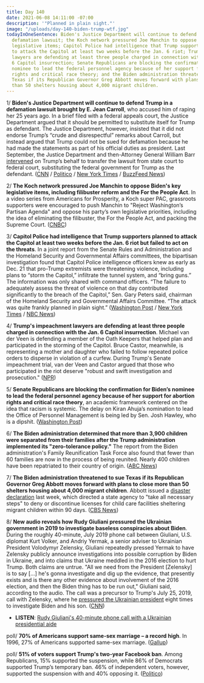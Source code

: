 ```yaml
---
title: Day 140
date: 2021-06-08 14:11:00 -07:00
description: '"Planned in plain sight."'
image: "/uploads/day-140-biden-trump-wtf.jpg"
todayInOneSentence: Biden's Justice Department will continue to defend Trump in a
  defamation lawsuit; the Koch network pressured Joe Manchin to oppose Biden's key
  legislative items; Capitol Police had intelligence that Trump supporters planned
  to attack the Capitol at least two weeks before the Jan. 6 riot; Trump's impeachment
  lawyers are defending at least three people charged in connection with the Jan.
  6 Capitol insurrection; Senate Republicans are blocking the confirmation for Biden’s
  nominee to lead the federal personnel agency because of her support for abortion
  rights and critical race theory; and the Biden administration threatened to sue
  Texas if its Republican Governor Greg Abbott moves forward with plans to close more
  than 50 shelters housing about 4,000 migrant children.
---
```


1/ **Biden's Justice Department will continue to defend Trump in a defamation lawsuit brought by E. Jean Carroll**, who accused him of raping her 25 years ago. In a brief filed with a federal appeals court, the Justice Department argued that it should be permitted to substitute itself for Trump as defendant. The Justice Department, however, insisted that it did not endorse Trump’s “crude and disrespectful” remarks about Carroll, but instead argued that Trump could not be sued for defamation because he had made the statements as part of his official duties as president. Last September, the Justice Department and then-Attorney General William Barr [intervened](https://whatthefuckjusthappenedtoday.com/2020/09/09/day-1329/#6-the-justice-department-will-repres) on Trump’s behalf to transfer the lawsuit from state court to federal court, substituting the federal government for Trump as the defendant. ([CNN](https://www.cnn.com/2021/06/07/politics/e-jean-carroll-trump-lawsuit-justice-department/index.html) / [Politico](https://www.politico.com/news/2021/06/07/biden-justice-department-defends-trump-in-suit-over-rape-denial-492088) / [New York Times](https://www.nytimes.com/2021/06/07/nyregion/trump-jean-carroll-lawsuit.html) / [BuzzFeed News](https://www.buzzfeednews.com/article/zoetillman/biden-justice-department-defends-trump-rape-defamation))

2/ **The Koch network pressured Joe Manchin to oppose Biden's key legislative items, including filibuster reform and the For the People Act**. In a video series from Americans for Prosperity, a Koch super PAC, grassroots supporters were encouraged to push Manchin to "Reject Washington’s Partisan Agenda" and oppose his party’s own legislative priorities, including the idea of eliminating the filibuster, the For the People Act, and packing the Supreme Court. ([CNBC](https://www.cnbc.com/2021/06/08/joe-manchin-is-opposing-big-parts-of-bidens-agenda-as-the-koch-network-pressures-him.html))

3/ **Capitol Police had intelligence that Trump supporters planned to attack the Capitol at least two weeks before the Jan. 6 riot but failed to act on the threats**. In a joint report from the Senate Rules and Administration and the Homeland Security and Governmental Affairs committees, the bipartisan investigation found that Capitol Police intelligence officers knew as early as Dec. 21 that pro-Trump extremists were threatening violence, including plans to “storm the Capitol,” infiltrate the tunnel system, and “bring guns.” The information was only shared with command officers. “The failure to adequately assess the threat of violence on that day contributed significantly to the breach of the Capitol,” Sen. Gary Peters said, chairman of the Homeland Security and Governmental Affairs Committee. “The attack was quite frankly planned in plain sight.” ([Washington Post](https://www.washingtonpost.com/national-security/january-6-senate-investigation/2021/06/08/a8cc5b1e-c7d4-11eb-81b1-34796c7393af_story.html) / [New York Times](https://www.nytimes.com/2021/06/08/us/capitol-riot-security.html) / [NBC News](https://www.nbcnews.com/politics/congress/capitol-police-didn-t-act-warnings-trump-backers-would-breach-n1269888))

4/ **Trump's impeachment lawyers are defending at least three people charged in connection with the Jan. 6 Capitol insurrection**. Michael van der Veen is defending a member of the Oath Keepers that helped plan and participated in the storming of the Capitol. Bruce Castor, meanwhile, is representing a mother and daughter who failed to follow repeated police orders to disperse in violation of a curfew. During Trump's Senate impeachment trial, van der Veen and Castor argued that those who participated in the riot deserve "robust and swift investigation and prosecution." ([NPR](https://www.npr.org/2021/06/08/1004027894/trump-impeachment-lawyers-are-now-representing-capitol-riot-defendants))

5/ **Senate Republicans are blocking the confirmation for Biden’s nominee to lead the federal personnel agency because of her support for abortion rights and critical race theory**, an academic framework centered on the idea that racism is systemic. The delay on Kiran Ahuja’s nomination to lead the Office of Personnel Management is being led by Sen. Josh Hawley, who is a dipshit. ([Washington Post](https://www.washingtonpost.com/politics/biden-personnel-chief-hawley/2021/06/07/c8f9aba8-c54a-11eb-9a8d-f95d7724967c_story.html))

6/ **The Biden administration determined that more than 3,900 children were separated from their families after the Trump administration implemented its "zero-tolerance policy."** The report from the Biden administration's Family Reunification Task Force also found that fewer than 60 families are now in the process of being reunited. Nearly 400 children have been repatriated to their country of origin. ([ABC News](https://abcnews.go.com/Politics/bidens-task-force-finds-3900-children-separated-families/story?id=78134730))

7/ **The Biden administration threatened to sue Texas if its Republican Governor Greg Abbott moves forward with plans to close more than 50 shelters housing about 4,000 migrant children**. Abbott issued a [disaster declaration](https://apnews.com/article/texas-immigration-coronavirus-pandemic-health-government-and-politics-462a36ca2ce66bda30e7abeb807a17a7) last week, which directed a state agency to "take all necessary steps" to deny or discontinue licenses for child care facilities sheltering migrant children within 90 days. ([CBS News](https://www.cbsnews.com/news/hhs-threatens-lawsuit-texas-migrant-shelters-abbott/))

8/ **New audio reveals how Rudy Giuliani pressured the Ukrainian government in 2019 to investigate baseless conspiracies about Biden**. During the roughly 40-minute, July 2019 phone call between Giuliani, U.S. diplomat Kurt Volker, and Andriy Yermak, a senior adviser to Ukrainian President Volodymyr Zelensky, Giuliani repeatedly pressed Yermak to have Zelensky publicly announce investigations into possible corruption by Biden in Ukraine, and into claims that Ukraine meddled in the 2016 election to hurt Trump. Both claims are untrue. "All we need from the President \[Zelensky\] is to say \[...\] he's gonna investigate and dig up the evidence, that presently exists and is there any other evidence about involvement of the 2016 election, and then the Biden thing has to be run out," Giuliani said, according to the audio. The call was a precursor to Trump's July 25, 2019, call with Zelensky, where he [pressured the Ukrainian president](https://whatthefuckjusthappenedtoday.com/2019/09/20/day-974/#1-trump-pressured-the-leader-of-ukra) eight times to investigate Biden and his son. ([CNN](https://www.cnn.com/2021/06/07/politics/rudy-giuliani-ukraine-call-investigate-biden/index.html))

* **LISTEN**: [Rudy Giuliani's 40-minute phone call with a Ukrainian presidential aide](https://www.cnn.com/2021/06/08/politics/giuliani-ukraine-full-audio/index.html)

poll/ **70% of Americans support same-sex marriage – a record high**. In 1996, 27% of Americans supported same-sex marriage. ([Gallup](https://news.gallup.com/poll/350486/record-high-support-same-sex-marriage.aspx))

poll/ **51% of voters support Trump's two-year Facebook ban**. Among Republicans, 15% supported the suspension, while 86% of Democrats supported Trump’s temporary ban. 46% of independent voters, however, supported the suspension with and 40% opposing it. ([Politico](https://www.politico.com/news/2021/06/07/poll-trump-facebook-suspension-492046))